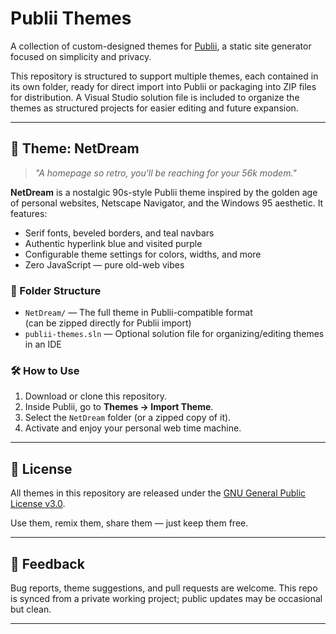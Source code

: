 # Publii Themes

A collection of custom-designed themes for [Publii](https://getpublii.com), a static site generator focused on simplicity and privacy.

This repository is structured to support multiple themes, each contained in its own folder, ready for direct import into Publii or packaging into ZIP files for distribution. A Visual Studio solution file is included to organize the themes as structured projects for easier editing and future expansion.

---

## 🎨 Theme: NetDream

> *"A homepage so retro, you'll be reaching for your 56k modem."*

**NetDream** is a nostalgic 90s-style Publii theme inspired by the golden age of personal websites, Netscape Navigator, and the Windows 95 aesthetic. It features:

- Serif fonts, beveled borders, and teal navbars
- Authentic hyperlink blue and visited purple
- Configurable theme settings for colors, widths, and more
- Zero JavaScript — pure old-web vibes

### 📂 Folder Structure

- `NetDream/` — The full theme in Publii-compatible format  
  (can be zipped directly for Publii import)
- `publii-themes.sln` — Optional solution file for organizing/editing themes in an IDE

### 🛠 How to Use

1. Download or clone this repository.
2. Inside Publii, go to **Themes → Import Theme**.
3. Select the `NetDream` folder (or a zipped copy of it).
4. Activate and enjoy your personal web time machine.

---

## 📜 License

All themes in this repository are released under the [GNU General Public License v3.0](LICENSE).

Use them, remix them, share them — just keep them free.

---

## 💬 Feedback

Bug reports, theme suggestions, and pull requests are welcome. This repo is synced from a private working project; public updates may be occasional but clean.

---
